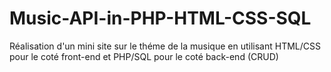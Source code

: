 # Music-API-in-PHP-HTML-CSS-SQL
Réalisation d'un mini site sur le théme de la musique en utilisant HTML/CSS pour le coté front-end et PHP/SQL pour le coté back-end (CRUD)
